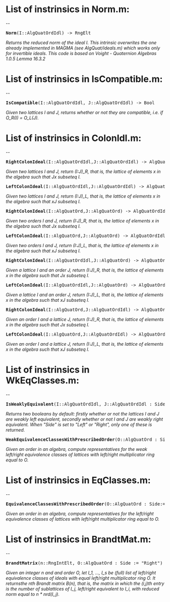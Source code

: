 # List of instrinsics in Norm.m:
--

<pre>
<b>Norm</b>(I::AlgQuatOrdIdl) -> RngElt
</pre>

*Returns the reduced norm of the ideal I.
    This intrinsic overwrites the one already implemented in MAGMA (see AlgQuat/ideals.m) which works only for invertible ideals.
    This code is based on Voight - Quaternion Algebras 1.0.5 Lemma 16.3.2*


# List of instrinsics in IsCompatible.m:
--

<pre>
<b>IsCompatible</b>(I::AlgQuatOrdIdl, J::AlgQuatOrdIdl) -> Bool
</pre>

*Given two lattices I and J, returns whether or not they are compatible, i.e. if O_R(I) = O_L(J).*


# List of instrinsics in ColonIdl.m:
--

<pre>
<b>RightColonIdeal</b>(I::AlgQuatOrdIdl,J::AlgQuatOrdIdl) -> AlgQuatOrdIdl
</pre>

*Given two lattices I and J, return (I:J)_R, that is, the lattice of elements x in the algebra such that Jx subseteq I.*

<pre>
<b>LeftColonIdeal</b>(I::AlgQuatOrdIdl,J::AlgQuatOrdIdl) -> AlgQuatOrdIdl
</pre>

*Given two lattices I and J, return (I:J)_L, that is, the lattice of elements x in the algebra such that xJ subseteq I.*

<pre>
<b>RightColonIdeal</b>(I::AlgQuatOrd,J::AlgQuatOrd) -> AlgQuatOrdIdl
</pre>

*Given two orders I and J, return (I:J)_R, that is, the lattice of elements x in the algebra such that Jx subseteq I.*

<pre>
<b>LeftColonIdeal</b>(I::AlgQuatOrd,J::AlgQuatOrd) -> AlgQuatOrdIdl
</pre>

*Given two orders I and J, return (I:J)_L, that is, the lattice of elements x in the algebra such that xJ subseteq I.*

<pre>
<b>RightColonIdeal</b>(I::AlgQuatOrdIdl,J::AlgQuatOrd) -> AlgQuatOrdIdl
</pre>

*Given a lattice I and an order J, return (I:J)_R, that is, the lattice of elements x in the algebra such that Jx subseteq I.*

<pre>
<b>LeftColonIdeal</b>(I::AlgQuatOrdIdl,J::AlgQuatOrd) -> AlgQuatOrdIdl
</pre>

*Given a lattice I and an order J, return (I:J)_L, that is, the lattice of elements x in the algebra such that xJ subseteq I.*

<pre>
<b>RightColonIdeal</b>(I::AlgQuatOrd,J::AlgQuatOrdIdl) -> AlgQuatOrdIdl
</pre>

*Given an order I and a lattice J, return (I:J)_R, that is, the lattice of elements x in the algebra such that Jx subseteq I.*

<pre>
<b>LeftColonIdeal</b>(I::AlgQuatOrd,J::AlgQuatOrdIdl) -> AlgQuatOrdIdl
</pre>

*Given an order I and a lattice J, return (I:J)_L, that is, the lattice of elements x in the algebra such that xJ subseteq I.*


# List of instrinsics in WkEqClasses.m:
--

<pre>
<b>IsWeaklyEquivalent</b>(I::AlgQuatOrdIdl, J::AlgQuatOrdIdl : Side:="Both") -> Bool, Bool
</pre>

*Returns two booleans by default: firstly whether or not the lattices I and J are weakly left equivalent, secondly whether or not I and J are weakly right equivalent. When "Side" is set to "Left" or "Right", only one of these is returned.*

<pre>
<b>WeakEquivalenceClassesWithPrescribedOrder</b>(O::AlgQuatOrd : Side:="Left") -> List
</pre>

*Given an order in an algebra, compute representatives for the weak left/right equivalence classes of lattices with left/right multiplicator ring equal to O.*


# List of instrinsics in EqClasses.m:
--

<pre>
<b>EquivalenceClassesWithPrescribedOrder</b>(O::AlgQuatOrd : Side:="Left") -> List
</pre>

*Given an order in an algebra, compute representatives for the left/right equivalence classes of lattices with left/right multiplicator ring equal to O.*


# List of instrinsics in BrandtMat.m:
--

<pre>
<b>BrandtMatrix</b>(n::RngIntElt, O::AlgQuatOrd : Side := "Right") -> AlgMatElt
</pre>

*Given an integer n and and order O, let I_1, ..., I_s be (full) list of left/right equivalence classes of ideals with equal left/right multiplicator ring O.
    It returnsthe nth Brandt matrix B(n), that is, the matrix in which the (i,j)th entry is the number of sublattices of I_j, left/right equivalent to I_i, with reduced norm equal to n * nrd(I_j).*



